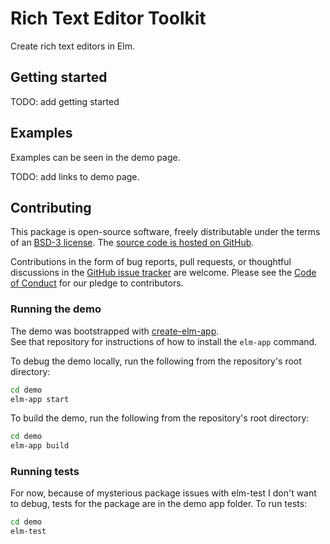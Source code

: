 # Rich Text Editor Toolkit
Create rich text editors in Elm.

## Getting started

TODO: add getting started

## Examples
Examples can be seen in the demo page.

TODO: add links to demo page. 

## Contributing

This package is open-source software, freely distributable under the terms of an [BSD-3 license](LICENSE). The [source code is hosted on GitHub](https://github.com/mweiss/elm-rte-toolkit).

Contributions in the form of bug reports, pull requests, or thoughtful discussions in the [GitHub issue tracker](https://github.com/mweiss/elm-rte-toolkit/issues) are welcome. Please see the [Code of Conduct](CODE_OF_CONDUCT.md) for our pledge to contributors.

### Running the demo

The demo was bootstrapped with [create-elm-app](https://github.com/halfzebra/create-elm-app).  
See that repository for instructions of how to install the `elm-app` command.

To debug the demo locally, run the following from the repository's root directory:
```bash
cd demo
elm-app start
```

To build the demo, run the following from the repository's root directory:
```bash
cd demo
elm-app build
```

### Running tests

For now, because of mysterious package issues with elm-test I don't want to debug,
 tests for the package are in the demo app folder.  To run tests:

```bash
cd demo
elm-test
```